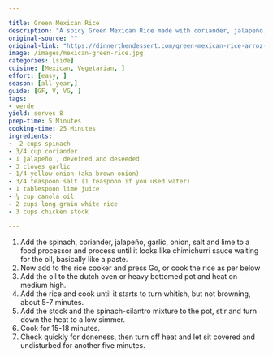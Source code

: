 ```yaml
---

title: Green Mexican Rice
description: "A spicy Green Mexican Rice made with coriander, jalapeño, garlic, spinach and chicken stock."
original-source: ""
original-link: "https://dinnerthendessert.com/green-mexican-rice-arroz-verde/"
image: /images/mexican-green-rice.jpg
categories: [side]
cuisine: [Mexican, Vegetarian, ]
effort: [easy, ]
season: [all-year,]
guide: [GF, V, VG, ]
tags:
- verde
yield: serves 8
prep-time: 5 Minutes
cooking-time: 25 Minutes
ingredients:
-  2 cups spinach
- 3/4 cup coriander
- 1 jalapeño , deveined and deseeded
- 3 cloves garlic
- 1/4 yellow onion (aka brown onion)
- 3/4 teaspoon salt (1 teaspoon if you used water)
- 1 tablespoon lime juice
- ¼ cup canola oil
- 2 cups long grain white rice
- 3 cups chicken stock

---
```


1. Add the spinach, coriander, jalapeño, garlic, onion, salt and lime to a food processor and process until it looks like chimichurri sauce waiting for the oil, basically like a paste.
1. Now add to the rice cooker and press Go, or cook the rice as per below
1. Add the oil to the dutch oven or heavy bottomed pot and heat on medium high.
1. Add the rice and cook until it starts to turn whitish, but not browning, about 5-7 minutes.
1. Add the stock and the spinach-cilantro mixture to the pot, stir and turn down the heat to a low simmer.
1. Cook for 15-18 minutes.
1. Check quickly for doneness, then turn off heat and let sit covered and undisturbed for another five minutes.
